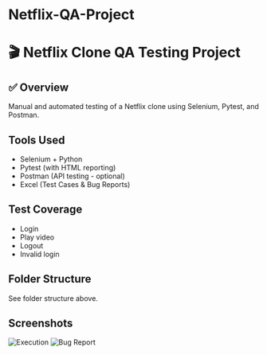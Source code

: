 # Netflix-QA-Project
# 🎬 Netflix Clone QA Testing Project

## ✅ Overview
Manual and automated testing of a Netflix clone using Selenium, Pytest, and Postman.

## Tools Used
- Selenium + Python
- Pytest (with HTML reporting)
- Postman (API testing - optional)
- Excel (Test Cases & Bug Reports)

## Test Coverage
- Login
- Play video
- Logout
- Invalid login

## Folder Structure
See folder structure above.

## Screenshots
![Execution](./screenshots/test_execution.png)
![Bug Report](./screenshots/bug_report.png)
